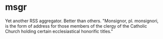 msgr
====

Yet another RSS aggregator. Better than others. "Monsignor, pl. monsignori, is the form of address for those members of the clergy of the Catholic Church holding certain ecclesiastical honorific titles."